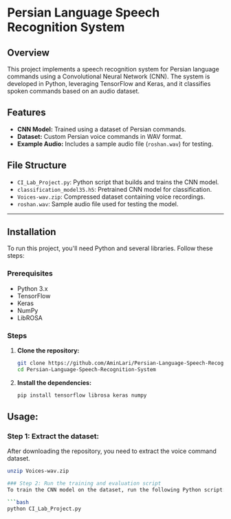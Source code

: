 # Persian Language Speech Recognition System

## Overview
This project implements a speech recognition system for Persian language commands using a Convolutional Neural Network (CNN). The system is developed in Python, leveraging TensorFlow and Keras, and it classifies spoken commands based on an audio dataset.

## Features
- **CNN Model:** Trained using a dataset of Persian commands.
- **Dataset:** Custom Persian voice commands in WAV format.
- **Example Audio:** Includes a sample audio file (`roshan.wav`) for testing.

## File Structure
- `CI_Lab_Project.py`: Python script that builds and trains the CNN model.
- `classification_model35.h5`: Pretrained CNN model for classification.
- `Voices-wav.zip`: Compressed dataset containing voice recordings.
- `roshan.wav`: Sample audio file used for testing the model.

---

## Installation
To run this project, you'll need Python and several libraries. Follow these steps:

### Prerequisites
- Python 3.x
- TensorFlow
- Keras
- NumPy
- LibROSA

### Steps
1. **Clone the repository:**
   ```bash
   git clone https://github.com/AminLari/Persian-Language-Speech-Recognition-System.git
   cd Persian-Language-Speech-Recognition-System

2. **Install the dependencies:**
   ```bash
   pip install tensorflow librosa keras numpy
## Usage:
### Step 1: Extract the dataset:
After downloading the repository, you need to extract the voice command dataset.
```bash
unzip Voices-wav.zip

### Step 2: Run the training and evaluation script
To train the CNN model on the dataset, run the following Python script:

```bash
python CI_Lab_Project.py
